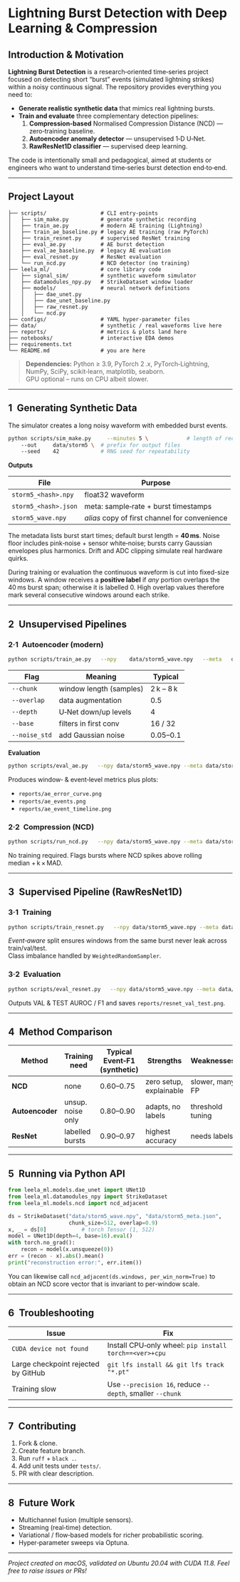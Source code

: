 
# Lightning Burst Detection with Deep Learning & Compression

## Introduction & Motivation
**Lightning Burst Detection** is a research‑oriented time‑series project focused on detecting short “burst” events (simulated lightning strikes) within a noisy continuous signal. The repository provides everything you need to:

* **Generate realistic synthetic data** that mimics real lightning bursts.
* **Train and evaluate** three complementary detection pipelines:
  1. **Compression‐based** Normalised Compression Distance (NCD) — zero‑training baseline.
  2. **Autoencoder anomaly detector** — unsupervised 1‑D U‑Net.
  3. **RawResNet1D classifier** — supervised deep learning.

The code is intentionally small and pedagogical, aimed at students or engineers who want to understand time‑series burst detection end‑to‑end.

---

## Project Layout

```text
├── scripts/                 # CLI entry‑points
│   ├── sim_make.py          # generate synthetic recording
│   ├── train_ae.py          # modern AE training (Lightning)
│   ├── train_ae_baseline.py # legacy AE training (raw PyTorch)
│   ├── train_resnet.py      # supervised ResNet training
│   ├── eval_ae.py           # AE burst detection
│   ├── eval_ae_baseline.py  # legacy AE evaluation
│   ├── eval_resnet.py       # ResNet evaluation
│   └── run_ncd.py           # NCD detector (no training)
├── leela_ml/                # core library code
│   ├── signal_sim/          # synthetic waveform simulator
│   ├── datamodules_npy.py   # StrikeDataset window loader
│   ├── models/              # neural network definitions
│   │   ├── dae_unet.py
│   │   ├── dae_unet_baseline.py
│   │   ├── raw_resnet.py
│   │   └── ncd.py
├── configs/                 # YAML hyper‑parameter files
├── data/                    # synthetic / real waveforms live here
├── reports/                 # metrics & plots land here
├── notebooks/               # interactive EDA demos
├── requirements.txt
└── README.md                # you are here
```

> **Dependencies:** Python ≥ 3.9, PyTorch 2 .x, PyTorch‑Lightning, NumPy, SciPy, scikit‑learn, matplotlib, seaborn.  
> GPU optional – runs on CPU albeit slower.

---

## 1 Generating Synthetic Data

The simulator creates a long noisy waveform with embedded burst events.

```bash
python scripts/sim_make.py     --minutes 5 \            # length of recording
    --out     data/storm5 \  # prefix for output files
    --seed    42             # RNG seed for repeatability
```

**Outputs**

| File | Purpose |
|------|---------|
| `storm5_<hash>.npy` | float32 waveform |
| `storm5_<hash>.json` | meta: sample‑rate + burst timestamps |
| `storm5_wave.npy` | *alias* copy of first channel for convenience |

The metadata lists burst start times; default burst length = **40 ms**. Noise floor includes pink‑noise + sensor white‑noise; bursts carry Gaussian envelopes plus harmonics. Drift and ADC clipping simulate real hardware quirks.

During training or evaluation the continuous waveform is cut into fixed-size windows. A window receives a **positive label** if *any* portion overlaps the 40 ms burst span; otherwise it is labelled 0. High overlap values therefore mark several consecutive windows around each strike.

---

## 2 Unsupervised Pipelines

### 2·1 Autoencoder (modern)

```bash
python scripts/train_ae.py   --npy    data/storm5_wave.npy   --meta   data/storm5_meta.json   --chunk  4096 --overlap 0.5   --bs     128 --epochs 20   --depth  4 --base 16   --device cuda   --ckpt   lightning_logs/ae_best.ckpt
```

| Flag | Meaning | Typical |
|------|---------|---------|
| `--chunk` | window length (samples) | 2 k – 8 k |
| `--overlap` | data augmentation | 0.5 |
| `--depth` | U‑Net down/up levels | 4 |
| `--base` | filters in first conv | 16 / 32 |
| `--noise_std` | add Gaussian noise | 0.05–0.1 |

**Evaluation**

```bash
python scripts/eval_ae.py   --npy data/storm5_wave.npy --meta data/storm5_meta.json   --ckpt lightning_logs/ae_best.ckpt   --chunk 512 --overlap 0.9   --mad_k 6 --win_ms 100 --fig_dark
```

Produces window‑ & event‑level metrics plus plots:

* `reports/ae_error_curve.png`
* `reports/ae_events.png`
* `reports/ae_event_timeline.png`

### 2·2 Compression (NCD)

```bash
python scripts/run_ncd.py   --npy data/storm5_wave.npy --meta data/storm5_meta.json   --chunk 512 --overlap 0.9   --codec zlib --mad_k 6 --per_win_norm
```

No training required. Flags bursts where NCD spikes above rolling median + k × MAD.

---

## 3 Supervised Pipeline (RawResNet1D)

### 3·1 Training

```bash
python scripts/train_resnet.py   --npy data/storm5_wave.npy --meta data/storm5_meta.json   --chunk 8192 --overlap 0.75   --bs 64 --epochs 40   --accelerator gpu --devices 1   --ckpt lightning_logs/raw_best.ckpt
```

*Event‑aware* split ensures windows from the same burst never leak across train/val/test.  
Class imbalance handled by `WeightedRandomSampler`.

### 3·2 Evaluation

```bash
python scripts/eval_resnet.py   --npy data/storm5_wave.npy --meta data/storm5_meta.json   --chunk 8192 --ckpt lightning_logs/raw_best.ckpt   --bs 512
```

Outputs VAL & TEST AUROC / F1 and saves `reports/resnet_val_test.png`.

---

## 4 Method Comparison

| Method | Training need | Typical Event‑F1 (synthetic) | Strengths | Weaknesses |
|--------|---------------|------------------------------|-----------|------------|
| **NCD** | none | 0.60–0.75 | zero setup, explainable | slower, many FP |
| **Autoencoder** | unsup. noise only | 0.80–0.90 | adapts, no labels | threshold tuning |
| **ResNet** | labelled bursts | 0.90–0.97 | highest accuracy | needs labels |

---

## 5 Running via Python API

```python
from leela_ml.models.dae_unet import UNet1D
from leela_ml.datamodules_npy import StrikeDataset
from leela_ml.models.ncd import ncd_adjacent

ds = StrikeDataset("data/storm5_wave.npy", "data/storm5_meta.json",
                   chunk_size=512, overlap=0.9)
x, _ = ds[0]           # torch Tensor (1, 512)
model = UNet1D(depth=4, base=16).eval()
with torch.no_grad():
    recon = model(x.unsqueeze(0))
err = (recon - x).abs().mean()
print("reconstruction error:", err.item())
```

You can likewise call `ncd_adjacent(ds.windows, per_win_norm=True)` to obtain
an NCD score vector that is invariant to per-window scale.

---

## 6 Troubleshooting

| Issue | Fix |
|-------|-----|
| `CUDA device not found` | Install CPU‑only wheel: `pip install torch==<ver>+cpu` |
| Large checkpoint rejected by GitHub | `git lfs install && git lfs track "*.pt"` |
| Training slow | Use `--precision 16`, reduce `--depth`, smaller `--chunk` |

---

## 7 Contributing

1. Fork & clone.  
2. Create feature branch.  
3. Run `ruff` + `black .`.  
4. Add unit tests under `tests/`.  
5. PR with clear description.

---

## 8 Future Work

* Multichannel fusion (multiple sensors).  
* Streaming (real‑time) detection.  
* Variational / flow‑based models for richer probabilistic scoring.  
* Hyper‑parameter sweeps via Optuna.

---

*Project created on macOS, validated on Ubuntu 20.04 with CUDA 11.8.  Feel free to raise issues or PRs!*  


